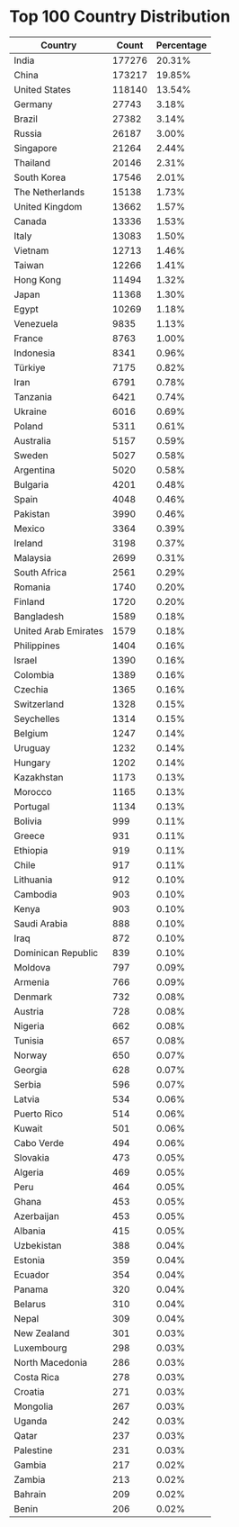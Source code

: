 # Top 100 Country Distribution
| Country | Count | Percentage |
|----|----|----|
| India | 177276 | 20.31% |
| China | 173217 | 19.85% |
| United States | 118140 | 13.54% |
| Germany | 27743 | 3.18% |
| Brazil | 27382 | 3.14% |
| Russia | 26187 | 3.00% |
| Singapore | 21264 | 2.44% |
| Thailand | 20146 | 2.31% |
| South Korea | 17546 | 2.01% |
| The Netherlands | 15138 | 1.73% |
| United Kingdom | 13662 | 1.57% |
| Canada | 13336 | 1.53% |
| Italy | 13083 | 1.50% |
| Vietnam | 12713 | 1.46% |
| Taiwan | 12266 | 1.41% |
| Hong Kong | 11494 | 1.32% |
| Japan | 11368 | 1.30% |
| Egypt | 10269 | 1.18% |
| Venezuela | 9835 | 1.13% |
| France | 8763 | 1.00% |
| Indonesia | 8341 | 0.96% |
| Türkiye | 7175 | 0.82% |
| Iran | 6791 | 0.78% |
| Tanzania | 6421 | 0.74% |
| Ukraine | 6016 | 0.69% |
| Poland | 5311 | 0.61% |
| Australia | 5157 | 0.59% |
| Sweden | 5027 | 0.58% |
| Argentina | 5020 | 0.58% |
| Bulgaria | 4201 | 0.48% |
| Spain | 4048 | 0.46% |
| Pakistan | 3990 | 0.46% |
| Mexico | 3364 | 0.39% |
| Ireland | 3198 | 0.37% |
| Malaysia | 2699 | 0.31% |
| South Africa | 2561 | 0.29% |
| Romania | 1740 | 0.20% |
| Finland | 1720 | 0.20% |
| Bangladesh | 1589 | 0.18% |
| United Arab Emirates | 1579 | 0.18% |
| Philippines | 1404 | 0.16% |
| Israel | 1390 | 0.16% |
| Colombia | 1389 | 0.16% |
| Czechia | 1365 | 0.16% |
| Switzerland | 1328 | 0.15% |
| Seychelles | 1314 | 0.15% |
| Belgium | 1247 | 0.14% |
| Uruguay | 1232 | 0.14% |
| Hungary | 1202 | 0.14% |
| Kazakhstan | 1173 | 0.13% |
| Morocco | 1165 | 0.13% |
| Portugal | 1134 | 0.13% |
| Bolivia | 999 | 0.11% |
| Greece | 931 | 0.11% |
| Ethiopia | 919 | 0.11% |
| Chile | 917 | 0.11% |
| Lithuania | 912 | 0.10% |
| Cambodia | 903 | 0.10% |
| Kenya | 903 | 0.10% |
| Saudi Arabia | 888 | 0.10% |
| Iraq | 872 | 0.10% |
| Dominican Republic | 839 | 0.10% |
| Moldova | 797 | 0.09% |
| Armenia | 766 | 0.09% |
| Denmark | 732 | 0.08% |
| Austria | 728 | 0.08% |
| Nigeria | 662 | 0.08% |
| Tunisia | 657 | 0.08% |
| Norway | 650 | 0.07% |
| Georgia | 628 | 0.07% |
| Serbia | 596 | 0.07% |
| Latvia | 534 | 0.06% |
| Puerto Rico | 514 | 0.06% |
| Kuwait | 501 | 0.06% |
| Cabo Verde | 494 | 0.06% |
| Slovakia | 473 | 0.05% |
| Algeria | 469 | 0.05% |
| Peru | 464 | 0.05% |
| Ghana | 453 | 0.05% |
| Azerbaijan | 453 | 0.05% |
| Albania | 415 | 0.05% |
| Uzbekistan | 388 | 0.04% |
| Estonia | 359 | 0.04% |
| Ecuador | 354 | 0.04% |
| Panama | 320 | 0.04% |
| Belarus | 310 | 0.04% |
| Nepal | 309 | 0.04% |
| New Zealand | 301 | 0.03% |
| Luxembourg | 298 | 0.03% |
| North Macedonia | 286 | 0.03% |
| Costa Rica | 278 | 0.03% |
| Croatia | 271 | 0.03% |
| Mongolia | 267 | 0.03% |
| Uganda | 242 | 0.03% |
| Qatar | 237 | 0.03% |
| Palestine | 231 | 0.03% |
| Gambia | 217 | 0.02% |
| Zambia | 213 | 0.02% |
| Bahrain | 209 | 0.02% |
| Benin | 206 | 0.02% |
